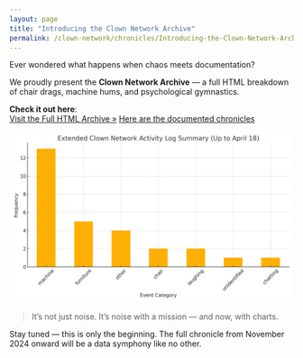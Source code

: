 ```yaml
---
layout: page
title: "Introducing the Clown Network Archive"
permalink: /clown-network/chronicles/Introducing-the-Clown-Network-Archive/
---
```


Ever wondered what happens when chaos meets documentation?

We proudly present the **Clown Network Archive** — a full HTML breakdown of chair drags, machine hums, and psychological gymnastics.

**Check it out here**:  
[Visit the Full HTML Archive »](/clown-network/)
[Here are the documented chronicles](/clown-network/chronicles/)

![Clown Chart Preview](/clown-network/extended_clown_network_activity_summary.png)

> It’s not just noise. It’s noise with a mission — and now, with charts.

Stay tuned — this is only the beginning. The full chronicle from November 2024 onward will be a data symphony like no other.
